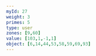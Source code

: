 ```yaml
---
myId: 27
weight: 3
primes: 5
type: user
zones: [9,60]
value: [103,1,-1,1]
object: [6,14,44,53,58,59,69,93]
---
```

